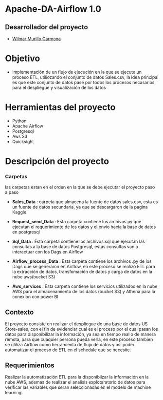 # Apache-DA-Airflow 1.0 

 

## Desarrollador del proyecto 

- [Wilmar Murillo Carmona](https://github.com/murillowilmar1) 

# Objetivo

- Implementación de un flujo de ejecución en la que se ejecute un proceso ETL, utiliozando el conjunto de datos Sales.csv, la idea principal es que este conjunto de datos pase por todos los procesos necasarios para el despliegue y  visualización de los datos 



# Herramientas del proyecto 
- Python 
- Apache Airflow 
- Postgresql 
- Aws S3 
- Quicksight


# Descripción del proyecto  

### Carpetas 
las carpetas estan en el orden en la que se debe ejecutar el proyecto paso a paso

- **Sales_Data** : carpeta que almacena la fuente de datos sales.csv, esta es un fuente de datos  secundaria, ya que se descargaron de la pagina Kaggle. 

- **Request_send_Data** : Esta carpeta contiene los archivos.py que ejecutan el requerimiento de los datos y el envio hacia la base de datos en postgresql

- **Sql_Data** : Esta carpeta contiene los archivos.sql que ejecutan las consultas a la base de datos Postgresql, estas consultas van a interactuar con los Dags en Airflow  

- **Airflow_process_Data** : Esta carpeta contiene los archivos .py de los Dags que se generaron en Airflow, en este proceso se realizó ETL para la extracción de datos, transfomación de datos y carga de datos en la nube aws(bucket S3)


- **Aws_services** : Esta carpeta contiene los servicios utilizados en la nube AWS para el almacenamiento de los datos (bucket S3) y Athena para la conexión con power BI



## Contexto

El proyecto consiste en realizar el despliegue de una base de datos US Store-sales, con el fin de evidenciar cual es el proceso por el cual pasan los datos para disponibilizar la información, ya sea en tiempo real o de manera remota, para que cuaquier persona pueda verla, en este proceso tambien se utiliza Airflow como herramienta de flujo de datos y asi poder automatizar el proceso de ETL en el schedule que se necesite. 


## Requerimientos 


Realizar la automatización  ETL  para la disponibilzar la información en la nube AWS, ademas de realizar el analisis explotaratorio de datos para verificar las variables que seran seleccionadas en el modelo de machine learning. 




